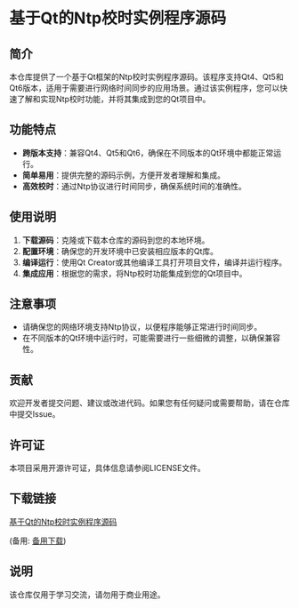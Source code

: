 # 基于Qt的Ntp校时实例程序源码

## 简介

本仓库提供了一个基于Qt框架的Ntp校时实例程序源码。该程序支持Qt4、Qt5和Qt6版本，适用于需要进行网络时间同步的应用场景。通过该实例程序，您可以快速了解和实现Ntp校时功能，并将其集成到您的Qt项目中。

## 功能特点

- **跨版本支持**：兼容Qt4、Qt5和Qt6，确保在不同版本的Qt环境中都能正常运行。
- **简单易用**：提供完整的源码示例，方便开发者理解和集成。
- **高效校时**：通过Ntp协议进行时间同步，确保系统时间的准确性。

## 使用说明

1. **下载源码**：克隆或下载本仓库的源码到您的本地环境。
2. **配置环境**：确保您的开发环境中已安装相应版本的Qt库。
3. **编译运行**：使用Qt Creator或其他编译工具打开项目文件，编译并运行程序。
4. **集成应用**：根据您的需求，将Ntp校时功能集成到您的Qt项目中。

## 注意事项

- 请确保您的网络环境支持Ntp协议，以便程序能够正常进行时间同步。
- 在不同版本的Qt环境中运行时，可能需要进行一些细微的调整，以确保兼容性。

## 贡献

欢迎开发者提交问题、建议或改进代码。如果您有任何疑问或需要帮助，请在仓库中提交Issue。

## 许可证

本项目采用开源许可证，具体信息请参阅LICENSE文件。

## 下载链接
[基于Qt的Ntp校时实例程序源码](https://pan.quark.cn/s/d2390c4de400) 

(备用: [备用下载](https://pan.baidu.com/s/13Cu1Wc_jhy5dgg7bBwLbUA?pwd=1234))

## 说明

该仓库仅用于学习交流，请勿用于商业用途。
